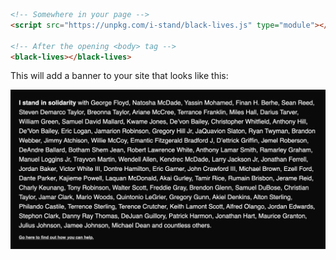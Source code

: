 ```html
<!-- Somewhere in your page -->
<script src="https://unpkg.com/i-stand/black-lives.js" type="module"></script>

<!-- After the opening <body> tag -->
<black-lives></black-lives>
```

This will add a banner to your site that looks like this:

![A banner showing solidarity with protestors against police brutality](./screenshot.png)
